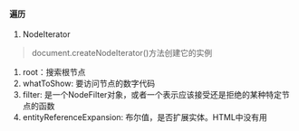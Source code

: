 #### 遍历
1. NodeIterator
> document.createNodeIterator()方法创建它的实例  
1. root：搜索根节点
2. whatToShow: 要访问节点的数字代码
3. filter: 是一个NodeFilter对象，或者一个表示应该接受还是拒绝的某种特定节点的函数
4. entityReferenceExpansion: 布尔值，是否扩展实体。HTML中没有用

